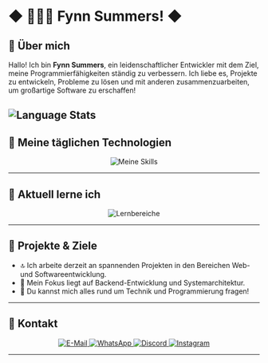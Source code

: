  # ◆ 🙋🏻‍♂️ Fynn Summers! ◆


## 🌟 Über mich

Hallo! Ich bin **Fynn Summers**, ein leidenschaftlicher Entwickler mit dem Ziel, meine Programmierfähigkeiten ständig zu verbessern. Ich liebe es, Projekte zu entwickeln, Probleme zu lösen und mit anderen zusammenzuarbeiten, um großartige Software zu erschaffen!

 ![Language Stats](https://github-readme-stats.vercel.app/api/top-langs/?username=fynnsummers&layout=compact&theme=github_dark_dimmed)
---

## 🔧 Meine täglichen Technologien

<p align="center">
  <img src="https://skillicons.dev/icons?i=html,css,js,python,php,java" alt="Meine Skills"/>
</p>

---

## 🧠 Aktuell lerne ich

<p align="center">
  <img src="https://skillicons.dev/icons?i=java,cpp,mysql" alt="Lernbereiche"/>
</p>

---

## 🚀 Projekte & Ziele

- 🔝 Ich arbeite derzeit an spannenden Projekten in den Bereichen Web- und Softwareentwicklung.  
- 🌱 Mein Fokus liegt auf Backend-Entwicklung und Systemarchitektur.  
- 💬 Du kannst mich alles rund um Technik und Programmierung fragen!  

---

## 📩 Kontakt

<p align="center">
  <a href="mailto:summersfynn@gmail.com">
    <img src="https://img.shields.io/badge/Email-D14836?style=for-the-badge&logo=gmail&logoColor=white" alt="E-Mail"/>
  </a>
  <a href="https://wa.me/01529697372" target="_blank">
    <img src="https://img.shields.io/badge/WhatsApp-25D366?style=for-the-badge&logo=whatsapp&logoColor=white" alt="WhatsApp"/>
  </a>
  <a href="https://discord.com/users/795397011524419615" target="_blank">
    <img src="https://img.shields.io/badge/Discord-5865F2?style=for-the-badge&logo=discord&logoColor=white" alt="Discord"/>
  </a>
  <a href="https://instagram.com/fynn.summers" target="_blank">
    <img src="https://img.shields.io/badge/Instagram-E4405F?style=for-the-badge&logo=instagram&logoColor=white" alt="Instagram"/>
  </a>
</p>

---
